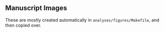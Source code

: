 ## Manuscript Images

These are mostly created automatically in `analyses/figures/Makefile`, and then
copied over.
